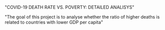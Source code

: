 "COVID-19 DEATH RATE VS. POVERTY: DETAILED ANALISYS"

"The goal of this project is to analyse whether the ratio of higher deaths is related to countries with lower GDP per capita"